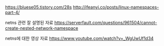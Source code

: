 https://bluese05.tistory.com/28s
http://ifeanyi.co/posts/linux-namespaces-part-4/


netns 관련 잘 설명된 자료 
https://serverfault.com/questions/961504/cannot-create-nested-network-namespace



netns에 대한 영상 자료
https://www.youtube.com/watch?v=_WgUwUf1d34